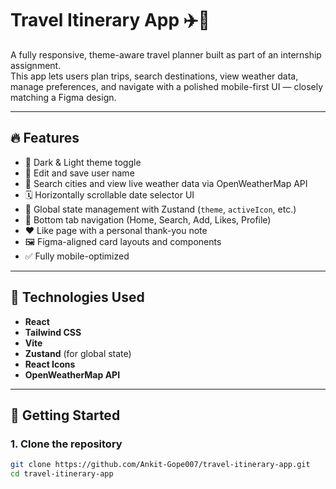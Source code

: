 # Travel Itinerary App ✈️🧳

A fully responsive, theme-aware travel planner built as part of an internship assignment.  
This app lets users plan trips, search destinations, view weather data, manage preferences, and navigate with a polished mobile-first UI — closely matching a Figma design.

---

## 🔥 Features

- 🎨 Dark & Light theme toggle
- 📝 Edit and save user name
- 📍 Search cities and view live weather data via OpenWeatherMap API
- 🗓️ Horizontally scrollable date selector UI
- 🧠 Global state management with Zustand (`theme`, `activeIcon`, etc.)
- 🧭 Bottom tab navigation (Home, Search, Add, Likes, Profile)
- ❤️ Like page with a personal thank-you note
- 🖼️ Figma-aligned card layouts and components
- ✅ Fully mobile-optimized

---

## 🚀 Technologies Used

- **React**
- **Tailwind CSS**
- **Vite**
- **Zustand** (for global state)
- **React Icons**
- **OpenWeatherMap API**

---

## 🔧 Getting Started

### 1. Clone the repository

```bash
git clone https://github.com/Ankit-Gope007/travel-itinerary-app.git
cd travel-itinerary-app
